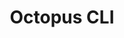 ---
title: Octopus CLI
handle: octopus-cli
description: Octopus CLI
notes: Do not shorten to Octo or Octo CLI.
one-liner: true
short: false
---